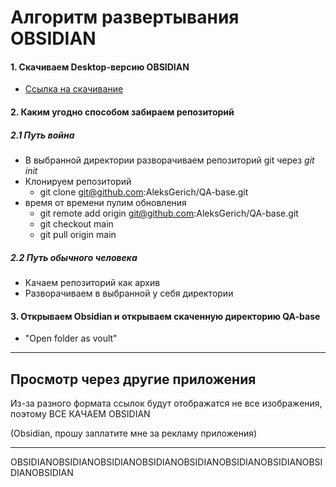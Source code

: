 
# Алгоритм развертывания OBSIDIAN


#### 1. Скачиваем Desktop-версию OBSIDIAN
- [Ссылка на скачивание](https://obsidian.md/download)
#### 2. Каким угодно способом забираем репозиторий

##### 2.1 Путь война
- В выбранной директории разворачиваем репозиторий git через *git init*
- Клонируем репозиторий 
	- git clone git@github.com:AleksGerich/QA-base.git
- время от времени пулим обновления
	- git remote add origin git@github.com:AleksGerich/QA-base.git
	- git checkout main
	- git pull origin main
##### 2.2 Путь обычного человека
- Качаем репозиторий как архив 
- Разворачиваем в выбранной у себя директории
#### 3. Открываем Obsidian и открываем скаченную директорию QA-base
- "Open folder as voult"

---
## Просмотр через другие приложения

Из-за разного формата ссылок будут отображатся не все изображения, поэтому ВСЕ КАЧАЕМ OBSIDIAN 

(Obsidian, прошу заплатите мне за рекламу приложения)

---
OBSIDIANOBSIDIANOBSIDIANOBSIDIANOBSIDIANOBSIDIANOBSIDIANOBSIDIANOBSIDIAN